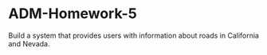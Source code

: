 # ADM-Homework-5
Build a system that provides users with information about roads in California and Nevada.
